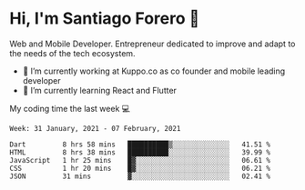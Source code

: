 # Hi, I'm Santiago Forero 👋
Web and Mobile Developer. Entrepreneur dedicated to improve and adapt to the needs of the tech ecosystem.

- 🔭 I’m currently working at Kuppo.co as co founder and mobile leading developer
- 🌱 I’m currently learning React and Flutter

My coding time the last week 💻
<!--START_SECTION:waka-->
```text
Week: 31 January, 2021 - 07 February, 2021

Dart         8 hrs 58 mins   ██████████▒░░░░░░░░░░░░░░   41.51 % 
HTML         8 hrs 38 mins   ██████████░░░░░░░░░░░░░░░   39.99 % 
JavaScript   1 hr 25 mins    █▓░░░░░░░░░░░░░░░░░░░░░░░   06.61 % 
CSS          1 hr 20 mins    █▓░░░░░░░░░░░░░░░░░░░░░░░   06.21 % 
JSON         31 mins         ▓░░░░░░░░░░░░░░░░░░░░░░░░   02.41 % 
```
<!--END_SECTION:waka-->
